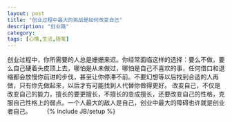 ```yaml
---
layout: post
title: "创业过程中最大的挑战是如何改变自己"
description: "创业路"
category: 
tags: [心情,生活,随笔]
---
```


  创业过程中，你所需要的人总是姗姗来迟。你经常面临这样的选择：要么不做，要么自己硬着头皮顶上去，哪怕是从未做过，哪怕是自己不喜欢的事，任何借口和退缩都会放慢你前进的步伐，甚至让你停滞不前。不要幻想等以后找到合适的人再做，只有你先做起来，以后才有可能找到人代替你做得更好。
  改变自己，不仅是改变自己的能力，擅长的要更擅长，不擅长的变成擅长，还要改变自己的性格，克服自己性格上的弱点。一个人最大的敌人是自己，创业中最大的障碍也许就是创业者自己。
　　
{% include JB/setup %}
